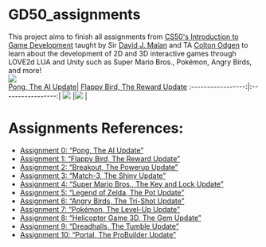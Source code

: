 # GD50_assignments

[//]: # (Image References)

[image1]: ./images/LUA.gif
[image2]: ./images/pong.gif
[image3]: ./images/FiftyBird.gif

This project aims to finish all assignments from [CS50's Introduction to Game Development](https://www.edx.org/course/cs50s-introduction-to-game-development) taught by Sir [David J. Malan](https://www.edx.org/bio/david-j-malan) and TA [Colton Odgen](https://www.edx.org/bio/colton-ogden) to learn about the development of 2D and 3D interactive games through LOVE2d LUA and Unity such as Super Mario Bros., Pokémon, Angry Birds, and more!  
![][image1]   
[Pong, The AI Update](https://youtu.be/7igLgibis0Q)| [Flappy Bird, The Reward Update](https://youtu.be/37-S2wT1cPU)
:-----------------:|:-----------------:|
![][image2]        |![][image3]        |

# Assignments References:

* [Assignment 0: “Pong, The AI Update”](https://docs.cs50.net/games/2020/x/assignments/0/assignment0.html)
* [Assignment 1: “Flappy Bird, The Reward Update”](https://cs50.harvard.edu/games/2018/assignments/1/)
* [Assignment 2: “Breakout, The Powerup Update”](https://docs.cs50.net/games/2020/x/assignments/2/assignment2.html)
* [Assignment 3: “Match-3, The Shiny Update”](https://docs.cs50.net/games/2020/x/assignments/3/assignment3.html)
* [Assignment 4: “Super Mario Bros., The Key and Lock Update”](https://docs.cs50.net/games/2020/x/assignments/4/assignment4.html)
* [Assignment 5: “Legend of Zelda, The Pot Update”](https://docs.cs50.net/games/2020/x/assignments/5/assignment5.html)
* [Assignment 6: “Angry Birds, The Tri-Shot Update”](https://cs50.harvard.edu/games/2018/assignments/6/)
* [Assignment 7: “Pokémon, The Level-Up Update”](https://cs50.harvard.edu/games/2018/assignments/7/)
* [Assignment 8: “Helicopter Game 3D, The Gem Update”](https://cs50.harvard.edu/games/2018/assignments/8/)
* [Assignment 9: “Dreadhalls, The Tumble Update”](https://cs50.harvard.edu/games/2018/assignments/9/#assignment-9-dreadhalls-the-tumble-update)
* [Assignment 10: “Portal, The ProBuilder Update”](https://docs.cs50.net/games/2020/x/assignments/10/assignment10.html)
